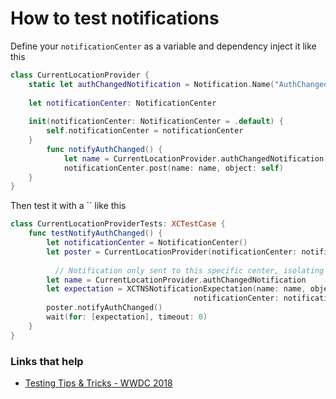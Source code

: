 # How to test notifications

Define your `notificationCenter` as a variable and dependency inject it like this

```swift
class CurrentLocationProvider {
    static let authChangedNotification = Notification.Name("AuthChanged")
 	let notificationCenter: NotificationCenter
	
	init(notificationCenter: NotificationCenter = .default) {
	    self.notificationCenter = notificationCenter
	}
	    func notifyAuthChanged() {
	        let name = CurrentLocationProvider.authChangedNotification
	        notificationCenter.post(name: name, object: self)
	}
} 
```

Then test it with a `` like this

```swift
class CurrentLocationProviderTests: XCTestCase {
    func testNotifyAuthChanged() {
        let notificationCenter = NotificationCenter()
        let poster = CurrentLocationProvider(notificationCenter: notificationCenter)
		  
		  // Notification only sent to this specific center, isolating test
        let name = CurrentLocationProvider.authChangedNotification
        let expectation = XCTNSNotificationExpectation(name: name, object: poster,
                                         notificationCenter: notificationCenter)
        poster.notifyAuthChanged()
        wait(for: [expectation], timeout: 0)
    }
}
```

### Links that help

* [Testing Tips & Tricks - WWDC 2018](https://developer.apple.com/videos/play/wwdc2018/417/?time=761)

